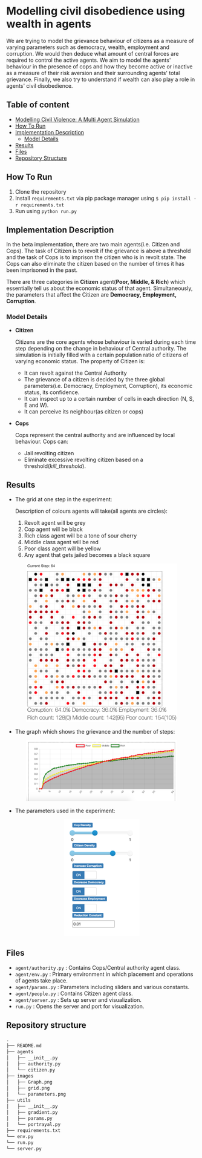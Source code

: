 # Modelling civil disobedience using wealth in agents

We are trying to model the grievance behaviour of citizens as a measure of varying parameters such as democracy, wealth, employment and corruption. We would then deduce what amount of central forces are required to control the active agents. We aim to model the agents' behaviour in the presence of cops and how they become active or inactive as a measure of their risk aversion and their surrounding agents' total grievance. Finally, we also try to understand if wealth can also play a role in agents' civil disobedience.

## Table of content

- [Modelling Civil Violence: A Multi Agent Simulation](#modelling-civil-disobedience-using-wealth-in-agents)
- [How To Run](#how-to-run)
- [Implementation Description](#implementation-description)
  - [Model Details](#model-details)
- [Results](#results)
- [Files](#files)
- [Repository Structure](#repository-structure)

## How To Run
1. Clone the repository
2. Install `requirements.txt` via pip package manager using `$ pip install -r requirements.txt`
3. Run using `python run.py`

## Implementation Description

In the beta implementation, there are two main agents(i.e. Citizen and Cops). The task of Citizen is to revolt if the grievance is above a threshold and the task of Cops is to imprison the citizen who is in revolt state. The Cops can also eliminate the citizen based on the number of times it has been imprisoned in the past.

There are three categories in **Citizen** agent(**Poor, Middle, & Rich**) which essentially tell us about the economic status of that agent. Simultaneously, the parameters that affect the Citizen are **Democracy, Employment, Corruption**.

### Model Details

- **Citizen**

  Citizens are the core agents whose behaviour is varied during each time step depending on the change in behaviour of Central authority. The simulation is initially filled with a
  certain population ratio of citizens of varying economic status. The property of Citizen is:
    - It can revolt against the Central Authority
    - The grievance of a citizen is decided by the three global parameters(i.e. Democracy, Employment, Corruption), its economic status, its confidence.
    - It can inspect up to a certain number of cells in each direction (N, S, E and W).
    - It can perceive its neighbour(as citizen or cops)
    
- **Cops**
  
  Cops represent the central authority and are influenced by local behaviour. Cops can:
    - Jail revolting citizen
    - Eliminate excessive revolting citizen based on a threshold(*kill_threshold*).

## Results

- The grid at one step in the experiment:

   Description of colours agents will take(all agents are circles):
   
    1. Revolt agent will be grey
    2. Cop agent will be black 
    3. Rich class agent will be a tone of sour cherry
    4. Middle class agent will be red
    5. Poor class agent will be yellow
    6. Any agent that gets jailed becomes a black square
    
<p align="center">
  <img src="./images/grid.png" alt="Graph" width="400">
</p>

- The graph which shows the grievance and the number of steps: 
<p align="center">
  <img src="./images/Graph.png" alt="Graph" width="400">
</p>

- The parameters used in the experiment: 
<p align="center">
  <img src="./images/parameters.png" alt="Graph" width="200">
</p>


## Files
- `agent/authority.py` : Contains Cops/Central authority agent class.
- `agent/env.py` : Primary environment in which placement and operations of agents take place.
- `agent/params.py` : Parameters including sliders and various constants.
- `agent/people.py` : Contains Citizen agent class.
- `agent/server.py` : Sets up server and visualization.
- `run.py` : Opens the server and port for visualization.


## Repository structure
```shell
.
├── README.md
├── agents
│   ├── __init__.py
│   ├── authority.py
│   └── citizen.py
├── images
│   ├── Graph.png
│   ├── grid.png
│   └── parameters.png
├── utils
│   ├── __init__.py
│   ├── gradient.py
│   ├── params.py
│   └── portrayal.py
├── requirements.txt
└── env.py
└── run.py
└── server.py
```
